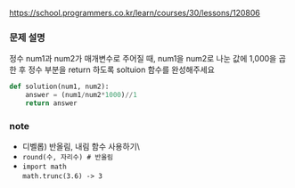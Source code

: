 https://school.programmers.co.kr/learn/courses/30/lessons/120806

### 문제 설명
정수 num1과 num2가 매개변수로 주어질 때, num1을 num2로 나눈 값에 1,000을 곱한 후 정수 부분을 return 하도록 soltuion 함수를 완성해주세요

```python
def solution(num1, num2):
    answer = (num1/num2*1000)//1
    return answer
```

### note
- 디벨롭) 반올림, 내림 함수 사용하기\
- `round(수, 자리수) # 반올림
`
- `import math`\
`math.trunc(3.6) -> 3`